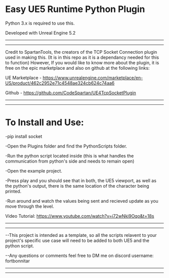 # Easy UE5 Runtime Python Plugin

Python 3.x is required to use this.

Developed with Unreal Engine 5.2


--------------------------------------------------------------------------------------------------------------------------------------------------------------------------------
--------------------------------------------------------------------------------------------------------------------------------------------------------------------------------





 Credit to SpartanTools, the creators of the 
 TCP Socket Connection plugin used in making this.
 (It is in this repo as it is a dependancy needed for this to function)
 However, If you would like to know more about the plugin,
 it is free on the epic marketplace and also on github at the following links:

 UE Marketplace - https://www.unrealengine.com/marketplace/en-US/product/462c2952e71c4548ae324cb624c74aa6
 
 Github - https://github.com/CodeSpartan/UE4TcpSocketPlugin






--------------------------------------------------------------------------------------------------------------------------------------------------------------------------------
--------------------------------------------------------------------------------------------------------------------------------------------------------------------------------






# To Install and Use:

-pip install socket

-Open the Plugins folder and find the PythonScripts folder.

-Run the python script located inside (this is what handles the communication from python's side and needs to remain open)

-Open the example project.

-Press play and you should see that in both, the UE5 viewport, as well as the python's output, there is the same location of the character being printed.

-Run around and watch the values being sent and recieved update as you move through the level. 

Video Tutorial:
https://www.youtube.com/watch?v=i72wNki9Oqo&t=18s



--------------------------------------------------------------------------------------------------------------------------------------------------------------------------------
--------------------------------------------------------------------------------------------------------------------------------------------------------------------------------




--This project is intended as a template, so all the scripts relavent to your project's specific use case will need to be added to both UE5 and the python script. 

--Any questions or comments feel free to DM me on discord username: fortbonnitar  



--------------------------------------------------------------------------------------------------------------------------------------------------------------------------------
--------------------------------------------------------------------------------------------------------------------------------------------------------------------------------




